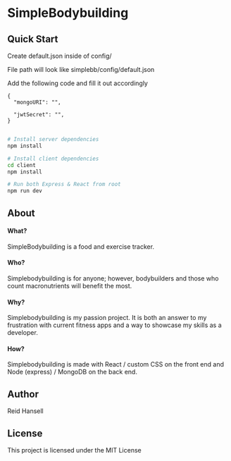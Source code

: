 # SimpleBodybuilding

## Quick Start

Create default.json inside of config/

File path will look like simplebb/config/default.json

Add the following code and fill it out accordingly

```
{
  "mongoURI": "",

  "jwtSecret": "",
}
 
```

```bash
# Install server dependencies
npm install

# Install client dependencies
cd client
npm install

# Run both Express & React from root
npm run dev
```

## About

#### What?

SimpleBodybuilding is a food and exercise tracker.

#### Who? 

Simplebodybuilding is for anyone; however, bodybuilders and those who count macronutrients will benefit the most.

#### Why?

Simplebodybuilding is my passion project. It is both an answer to my frustration with current fitness apps and a way to showcase my skills as a developer.

#### How?

Simplebodybuilding is made with React / custom CSS on the front end and Node (express) / MongoDB on the back end.

## Author

Reid Hansell

## License

This project is licensed under the MIT License


 


